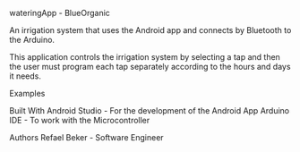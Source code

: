 wateringApp - BlueOrganic


An irrigation system that uses the Android app and connects by Bluetooth to the Arduino.

This application controls the irrigation system by selecting a tap and then the user must program each tap separately according to the hours and days it needs.

Examples



Built With
Android Studio - For the development of the Android App
Arduino IDE - To work with the Microcontroller

Authors
Refael Beker - Software Engineer
